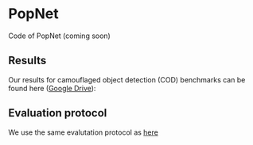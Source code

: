# PopNet

Code of PopNet (coming soon)




## Results 
Our results for camouflaged object detection (COD) benchmarks can be found here ([Google Drive]( xxx )):

## Evaluation protocol
We use the same evalutation protocol as [here](https://github.com/taozh2017/SPNet/blob/main/test_evaluation_maps.py)


